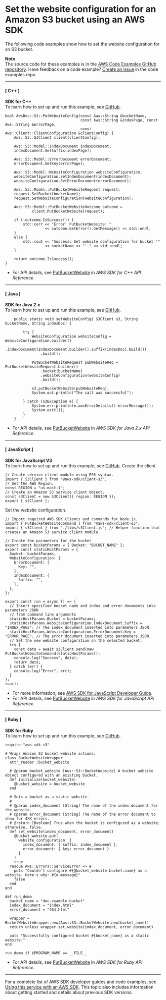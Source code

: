 # Set the website configuration for an Amazon S3 bucket using an AWS SDK<a name="example_s3_PutBucketWebsite_section"></a>

The following code examples show how to set the website configuration for an S3 bucket\.

**Note**  
The source code for these examples is in the [AWS Code Examples GitHub repository](https://github.com/awsdocs/aws-doc-sdk-examples)\. Have feedback on a code example? [Create an Issue](https://github.com/awsdocs/aws-doc-sdk-examples/issues/new/choose) in the code examples repo\. 

------
#### [ C\+\+ ]

**SDK for C\+\+**  
 To learn how to set up and run this example, see [GitHub](https://github.com/awsdocs/aws-doc-sdk-examples/tree/main/cpp/example_code/s3#code-examples)\. 
  

```
bool AwsDoc::S3::PutWebsiteConfig(const Aws::String &bucketName,
                                  const Aws::String &indexPage, const Aws::String &errorPage,
                                  const Aws::Client::ClientConfiguration &clientConfig) {
    Aws::S3::S3Client client(clientConfig);

    Aws::S3::Model::IndexDocument indexDocument;
    indexDocument.SetSuffix(indexPage);

    Aws::S3::Model::ErrorDocument errorDocument;
    errorDocument.SetKey(errorPage);

    Aws::S3::Model::WebsiteConfiguration websiteConfiguration;
    websiteConfiguration.SetIndexDocument(indexDocument);
    websiteConfiguration.SetErrorDocument(errorDocument);

    Aws::S3::Model::PutBucketWebsiteRequest request;
    request.SetBucket(bucketName);
    request.SetWebsiteConfiguration(websiteConfiguration);

    Aws::S3::Model::PutBucketWebsiteOutcome outcome =
            client.PutBucketWebsite(request);

    if (!outcome.IsSuccess()) {
        std::cerr << "Error: PutBucketWebsite: "
                  << outcome.GetError().GetMessage() << std::endl;
    }
    else {
        std::cout << "Success: Set website configuration for bucket '"
                  << bucketName << "'." << std::endl;
    }

    return outcome.IsSuccess();
}
```
+  For API details, see [PutBucketWebsite](https://docs.aws.amazon.com/goto/SdkForCpp/s3-2006-03-01/PutBucketWebsite) in *AWS SDK for C\+\+ API Reference*\. 

------
#### [ Java ]

**SDK for Java 2\.x**  
 To learn how to set up and run this example, see [GitHub](https://github.com/awsdocs/aws-doc-sdk-examples/tree/main/javav2/example_code/s3#readme)\. 
  

```
    public static void setWebsiteConfig( S3Client s3, String bucketName, String indexDoc) {

        try {
            WebsiteConfiguration websiteConfig = WebsiteConfiguration.builder()
                .indexDocument(IndexDocument.builder().suffix(indexDoc).build())
                .build();

            PutBucketWebsiteRequest pubWebsiteReq = PutBucketWebsiteRequest.builder()
                .bucket(bucketName)
                .websiteConfiguration(websiteConfig)
                .build();

            s3.putBucketWebsite(pubWebsiteReq);
            System.out.println("The call was successful");

        } catch (S3Exception e) {
            System.err.println(e.awsErrorDetails().errorMessage());
            System.exit(1);
        }
    }
```
+  For API details, see [PutBucketWebsite](https://docs.aws.amazon.com/goto/SdkForJavaV2/s3-2006-03-01/PutBucketWebsite) in *AWS SDK for Java 2\.x API Reference*\. 

------
#### [ JavaScript ]

**SDK for JavaScript V3**  
 To learn how to set up and run this example, see [GitHub](https://github.com/awsdocs/aws-doc-sdk-examples/tree/main/javascriptv3/example_code/s3#code-examples)\. 
Create the client\.  

```
// Create service client module using ES6 syntax.
import { S3Client } from "@aws-sdk/client-s3";
// Set the AWS Region.
const REGION = "us-east-1";
// Create an Amazon S3 service client object.
const s3Client = new S3Client({ region: REGION });
export { s3Client };
```
Set the website configuration\.  

```
// Import required AWS SDK clients and commands for Node.js.
import { PutBucketWebsiteCommand } from "@aws-sdk/client-s3";
import { s3Client } from "./libs/s3Client.js"; // Helper function that creates an Amazon S3 service client module.

// Create the parameters for the bucket
export const bucketParams = { Bucket: "BUCKET_NAME" };
export const staticHostParams = {
  Bucket: bucketParams,
  WebsiteConfiguration: {
    ErrorDocument: {
      Key: "",
    },
    IndexDocument: {
      Suffix: "",
    },
  },
};

export const run = async () => {
  // Insert specified bucket name and index and error documents into parameters JSON
  // from command line arguments
  staticHostParams.Bucket = bucketParams;
  staticHostParams.WebsiteConfiguration.IndexDocument.Suffix = "INDEX_PAGE"; // The index document inserted into parameters JSON.
  staticHostParams.WebsiteConfiguration.ErrorDocument.Key = "ERROR_PAGE"; // The error document inserted into parameters JSON.
  // Set the new website configuration on the selected bucket.
  try {
    const data = await s3Client.send(new PutBucketWebsiteCommand(staticHostParams));
    console.log("Success", data);
    return data;
  } catch (err) {
    console.log("Error", err);
  }
};
run();
```
+  For more information, see [AWS SDK for JavaScript Developer Guide](https://docs.aws.amazon.com/sdk-for-javascript/v3/developer-guide/s3-example-static-web-host.html#s3-example-static-web-host-set-website)\. 
+  For API details, see [PutBucketWebsite](https://docs.aws.amazon.com/AWSJavaScriptSDK/v3/latest/clients/client-s3/classes/putbucketwebsitecommand.html) in *AWS SDK for JavaScript API Reference*\. 

------
#### [ Ruby ]

**SDK for Ruby**  
 To learn how to set up and run this example, see [GitHub](https://github.com/awsdocs/aws-doc-sdk-examples/tree/main/ruby/example_code/s3#code-examples)\. 
  

```
require "aws-sdk-s3"

# Wraps Amazon S3 bucket website actions.
class BucketWebsiteWrapper
  attr_reader :bucket_website

  # @param bucket_website [Aws::S3::BucketWebsite] A bucket website object configured with an existing bucket.
  def initialize(bucket_website)
    @bucket_website = bucket_website
  end

  # Sets a bucket as a static website.
  #
  # @param index_document [String] The name of the index document for the website.
  # @param error_document [String] The name of the error document to show for 4XX errors.
  # @return [Boolean] True when the bucket is configured as a website; otherwise, false.
  def set_website(index_document, error_document)
    @bucket_website.put(
      website_configuration: {
        index_document: { suffix: index_document },
        error_document: { key: error_document }
      }
    )
    true
  rescue Aws::Errors::ServiceError => e
    puts "Couldn't configure #{@bucket_website.bucket.name} as a website. Here's why: #{e.message}"
    false
  end
end

def run_demo
  bucket_name = "doc-example-bucket"
  index_document = "index.html"
  error_document = "404.html"

  wrapper = BucketWebsiteWrapper.new(Aws::S3::BucketWebsite.new(bucket_name))
  return unless wrapper.set_website(index_document, error_document)

  puts "Successfully configured bucket #{bucket_name} as a static website."
end

run_demo if $PROGRAM_NAME == __FILE__
```
+  For API details, see [PutBucketWebsite](https://docs.aws.amazon.com/goto/SdkForRubyV3/s3-2006-03-01/PutBucketWebsite) in *AWS SDK for Ruby API Reference*\. 

------

For a complete list of AWS SDK developer guides and code examples, see [Using this service with an AWS SDK](UsingAWSSDK.md#sdk-general-information-section)\. This topic also includes information about getting started and details about previous SDK versions\.